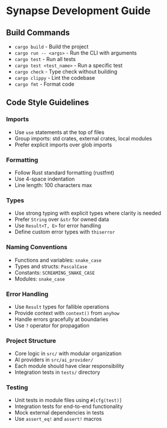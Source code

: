 # Synapse Development Guide

## Build Commands
- `cargo build` - Build the project
- `cargo run -- <args>` - Run the CLI with arguments
- `cargo test` - Run all tests
- `cargo test <test_name>` - Run a specific test
- `cargo check` - Type check without building
- `cargo clippy` - Lint the codebase
- `cargo fmt` - Format code

## Code Style Guidelines

### Imports
- Use `use` statements at the top of files
- Group imports: std crates, external crates, local modules
- Prefer explicit imports over glob imports

### Formatting
- Follow Rust standard formatting (rustfmt)
- Use 4-space indentation
- Line length: 100 characters max

### Types
- Use strong typing with explicit types where clarity is needed
- Prefer `String` over `&str` for owned data
- Use `Result<T, E>` for error handling
- Define custom error types with `thiserror`

### Naming Conventions
- Functions and variables: `snake_case`
- Types and structs: `PascalCase`
- Constants: `SCREAMING_SNAKE_CASE`
- Modules: `snake_case`

### Error Handling
- Use `Result` types for fallible operations
- Provide context with `context()` from `anyhow`
- Handle errors gracefully at boundaries
- Use `?` operator for propagation

### Project Structure
- Core logic in `src/` with modular organization
- AI providers in `src/ai_provider/`
- Each module should have clear responsibility
- Integration tests in `tests/` directory

### Testing
- Unit tests in module files using `#[cfg(test)]`
- Integration tests for end-to-end functionality
- Mock external dependencies in tests
- Use `assert_eq!` and `assert!` macros